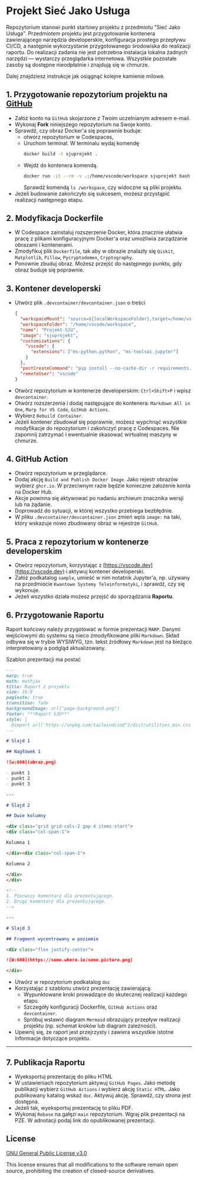 <!-- LTeX: language=pl-PL -->

# Projekt Sieć Jako Usługa

Repozytorium stanowi punkt startowy projektu z przedmiotu "Sieć Jako Usługa".
Przedmiotem projektu jest przygotowanie kontenera zawierającego narzędzia developerskie, konfiguracja prostego przepływu CI/CD, a następnie wykorzystanie przygotowanego środowiska do realizacji raportu.
Do realizacji zadania nie jest potrzebna instalacja lokalna żadnych narzędzi — wystarczy przeglądarka internetowa. Wszystkie pozostałe zasoby są dostępne nieodpłatnie i znajdują się w chmurze.

Dalej znajdziesz instrukcje jak osiągnąć kolejne kamienie milowe.

## 1. Przygotowanie repozytorium projektu na [GitHub](https://github.com)

- Załóż konto na `GitHub` skojarzone z Twoim uczelnianym adresem e-mail.
- Wykonaj **Fork** niniejszego repozytorium na Swoje konto.
- Sprawdź, czy obraz Docker'a się poprawnie buduje:
  - otwórz repozytorium w Codespaces,
  - Uruchom terminal. W terminalu wydaj komendę
    ```bash
    docker build -t sjuprojekt .
    ```
  - Wejdź do kontenera komendą.
    ```bash
    docker run -it --rm -v .:/home/vscode/workspace sjuprojekt bash
    ```
    Sprawdź komendą `ls /workspace`, czy widoczne są pliki projektu.
- Jeżeli budowanie zakończyło się sukcesem, możesz przystąpić realizacji następnego etapu.

## 2. Modyfikacja Dockerfile

- W Codespace zainstaluj rozszerzenie Docker, która znacznie ułatwia pracę z plikami konfiguracyjnymi Docker'a oraz umożliwia zarządzanie obrazami i kontenerami.
- Zmodyfikuj plik `Dockerfile`, tak aby w obrazie znalazły się `Qiskit`, `Matplotlib`, `Pillow`, `Pycryptodomex`, `Cryptography`.
- Ponownie zbuduj obraz. Możesz przejść do następnego punktu, gdy obraz buduje się poprawnie.

## 3. Kontener developerski

- Utwórz plik `.devcontainer/devcontainer.json` o treści
  ```json
  {
    "workspaceMount": "source=${localWorkspaceFolder},target=/home/vscode/workspace,type=bind,consistency=cached",
    "workspaceFolder": "/home/vscode/workspace",
    "name": "Projekt-SJU",
    "image": "sjuprojekt",
    "customizations": {
      "vscode": {
        "extensions": ["ms-python.python", "ms-toolsai.jupyter"]
      }
    },
    "postCreateCommand": "pip install --no-cache-dir -r requirements.txt && uname -a && python --version && pip --version",
    "remoteUser": "vscode"
  }
  ```
- Otwórz repozytorium w kontenerze developerskim: `Ctrl+Shift+P` i wpisz `devcontainer`.
- Otwórz rozszerzenia i dodaj następujące do kontenera: `Markdown All in One`, `Marp for VS Code`, `GitHub Actions`.
- Wybierz `Rebuild Container`.
- Jeżeli kontener zbudował się poprawnie, możesz wypchnąć wszystkie modyfikacje do repozytorium i zakończyć pracę z Codespaces. Nie zapomnij zatrzymać i ewentualnie skasować wirtualnej maszyny w chmurze.

## 4. GitHub Action

- Otwórz repozytorium w przeglądarce.
- Dodaj akcję `Build and Publish Docker Image`. Jako rejestr obrazów wybierz `ghcr.io`. W przeciwnym razie będzie konieczne założenie konta na Docker Hub.
- Akcje powinna się aktywować po nadaniu archiwum znacznika wersji lub na żądanie.
- Doprowadź do sytuacji, w której wszystko przebiega bezbłędnie.
- W pliku `.devcontainer/devcontainer.json` zmień wpis `image:` na taki, który wskazuje nowo zbudowany obraz w rejestrze `GitHub`.

## 5. Praca z repozytorium w kontenerze developerskim

- Otwórz repozytorium, korzystając z [https://vscode.dev](https://vscode.dev) i aktywuj kontener developerski.
- Załóż podkatalog `sample`, umieść w nim notatnik Jupyter'a, np. używany na przedmiocie `Kwantowe Systemy Teleinformatyki`, i sprawdź, czy się wykonuje.
- Jeżeli wszystko działa możesz przejść do sporządzania **Raportu**.

## 6. Przygotowanie **Raportu**

Raport końcowy należy przygotować w formie prezentacji `MARP`.
Danymi wejściowymi do systemu są nieco zmodyfikowane pliki `Markdown`.
Skład odbywa się w trybie WYSIWYG, tzn. tekst źródłowy `Markdown` jest na bieżąco interpretowany a podgląd aktualizowany.

Szablon prezentacji ma postać

```markdown
---
marp: true
math: mathjax
title: Raport z projektu
size: 16:9
paginate: true
transition: fade
backgroundImage: url("page-background.png")
footer: "**Raport SJU**"
style: |
  @import url('https://unpkg.com/tailwindcss@^2/dist/utilities.min.css');
---

# Slajd 1

## Nagłówek 1

![w:600](obraz.png)

- punkt 1
- punkt 2
- punkt 3

---

# Slajd 2

## Dwie kolumny

<div class="grid grid-cols-2 gap-4 items-start">
<div class="col-span-1">

Kolumna 1

</div><div class="col-span-1">

Kolumna 2

</div>
</div>

<!--
1. Pierwszy komentarz dla prezentującego.
2. Drugi komentarz dla prezentującego.
-->

---

# Slajd 3

## Fragment wycentrowany w poziomie

<div class="flex justify-center">

![W:600](https://some.where.io/some.picture.png)

</div>
```

- Utwórz w repozytorium podkatalog `doc`
- Korzystając z szablonu utwórz prezentację zawierającą:
  - Wypunktowane kroki prowadzące do skutecznej realizacji każdego etapu.
  - Szczegóły konfiguracji Dockerfile, `GitHub Actions` oraz `devcontainer`.
  - Spróbuj wstawić diagram `Mermaid` obrazujący przepływ realizacji projektu (np. schemat kroków lub diagram zależności).
- Upewnij się, że raport jest przejrzysty i zawiera wszystkie istotne informacje dotyczące projektu.

---

## 7. Publikacja Raportu

- Wyeksportuj prezentację do pliku HTML
- W ustawieniach repozytorium aktywuj `GitHub Pages`. Jako metodę publikacji wybierz `GitHub Actions` i wybierz akcję `Static HTML`. Jako publikowany katalog wskaż `doc`. Aktywuj akcję. Sprawdź, czy strona jest dostępna.
- Jeżeli tak, wyeksportuj prezentację to pliku PDF.
- Wykonaj `Rebase` na gałęzi `main` repozytorium. Wgraj plik prezentacji na PZE. W adnotacji podaj link do opublikowanej prezentacji.

<!-- LTeX: language=en-US -->

## License

[GNU General Public License v3.0](LICENSE)

This license ensures that all modifications to the software remain open source, prohibiting the creation of closed-source derivatives.
